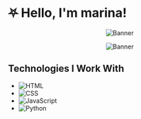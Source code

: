 # ⛧ Hello, I'm marina!

<div align=center>  

 ![Banner](https://i.pinimg.com/originals/6b/b8/2d/6bb82d471ce62f55dd4c8860b8d9c2ac.gif)
</div>

  <div align=center>  

  ![Banner](https://i.pinimg.com/originals/15/9e/ef/159eef983809282adcf6a6d460ab9b0f.gif)

  </div>

## Technologies I Work With

- ![HTML](https://img.shields.io/badge/-HTML-E34F26?logo=html5&logoColor=white)
- ![CSS](https://img.shields.io/badge/-CSS-1572B6?logo=css3&logoColor=white)
- ![JavaScript](https://img.shields.io/badge/-JavaScript-F7DF1E?logo=javascript&logoColor=black)
- ![Python](https://img.shields.io/badge/-Python-3776AB?logo=python&logoColor=white)


